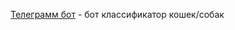 [Телеграмм бот](https://github.com/Farhad87/telegramm_bot/blob/master/bot.py) - бот классификатор кошек/собак
